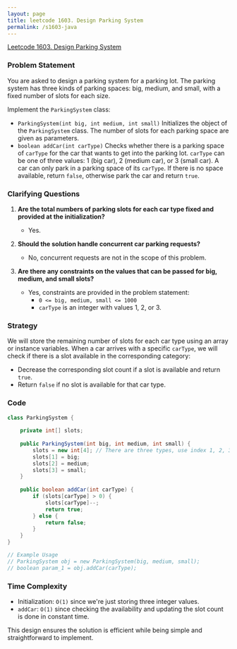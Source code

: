```yaml
---
layout: page
title: leetcode 1603. Design Parking System
permalink: /s1603-java
---
```

[Leetcode 1603. Design Parking System](https://algoadvance.github.io/algoadvance/l1603)
### Problem Statement

You are asked to design a parking system for a parking lot. The parking system has three kinds of parking spaces: big, medium, and small, with a fixed number of slots for each size.

Implement the `ParkingSystem` class:
- `ParkingSystem(int big, int medium, int small)` Initializes the object of the `ParkingSystem` class. The number of slots for each parking space are given as parameters.
- `boolean addCar(int carType)` Checks whether there is a parking space of `carType` for the car that wants to get into the parking lot. `carType` can be one of three values: 1 (big car), 2 (medium car), or 3 (small car). A car can only park in a parking space of its `carType`. If there is no space available, return `false`, otherwise park the car and return `true`.

### Clarifying Questions

1. **Are the total numbers of parking slots for each car type fixed and provided at the initialization?**
   - Yes.
   
2. **Should the solution handle concurrent car parking requests?**
   - No, concurrent requests are not in the scope of this problem.

3. **Are there any constraints on the values that can be passed for big, medium, and small slots?**
   - Yes, constraints are provided in the problem statement:
     - `0 <= big, medium, small <= 1000`
     - `carType` is an integer with values 1, 2, or 3.

### Strategy

We will store the remaining number of slots for each car type using an array or instance variables. When a car arrives with a specific `carType`, we will check if there is a slot available in the corresponding category:
- Decrease the corresponding slot count if a slot is available and return `true`.
- Return `false` if no slot is available for that car type.

### Code

```java
class ParkingSystem {
    
    private int[] slots;
    
    public ParkingSystem(int big, int medium, int small) {
        slots = new int[4]; // There are three types, use index 1, 2, 3
        slots[1] = big;
        slots[2] = medium;
        slots[3] = small;
    }
    
    public boolean addCar(int carType) {
        if (slots[carType] > 0) {
            slots[carType]--;
            return true;
        } else {
            return false;
        }
    }
}

// Example Usage
// ParkingSystem obj = new ParkingSystem(big, medium, small);
// boolean param_1 = obj.addCar(carType);

```

### Time Complexity

- Initialization: `O(1)` since we're just storing three integer values.
- `addCar`: `O(1)` since checking the availability and updating the slot count is done in constant time.

This design ensures the solution is efficient while being simple and straightforward to implement.